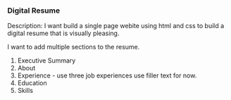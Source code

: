 
### Digital Resume 
Description: I want build a single page webite using html and css to build a digital resume that is visually pleasing. 

I want to add multiple sections to the resume. 

1. Executive Summary
2. About
3. Experience - use three job experiences use filler text for now.
4. Education
5. Skills





